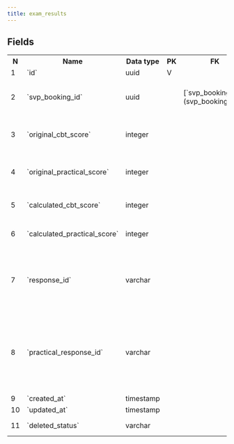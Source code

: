 ```yaml
---
title: exam_results 
---
```


## Fields

<table style="width: 100%">
    <colgroup>
       <col span="1" style="width: 3%;"/>
       <col span="1" style="width: 12%;"/>
       <col span="1" style="width: 10%;"/>
       <col span="1" style="width: 3%;"/>
       <col span="1" style="width: 12%;"/>
       <col span="1" style="width: 60%;"/>
    </colgroup>
  <tr>
    <th>N</th>
    <th>Name</th>
    <th>Data type</th>
    <th>PK</th>
    <th>FK</th>
    <th>Description</th>
  </tr>
<tr><td>1</td><td>`id`</td><td>uuid</td><td>V</td><td></td><td>Autoincr</td></tr>
<tr><td>2</td><td>`svp_booking_id`</td><td>uuid</td><td></td><td>[`svp_bookings`](svp_bookings.md)</td><td>A link with the booking for this exam</td></tr>
<tr><td>3</td><td>`original_cbt_score`</td><td>integer</td><td></td><td></td><td>CBT score as is, without corrections</td></tr>
<tr><td>4</td><td>`original_practical_score`</td><td>integer</td><td></td><td></td><td>Practical score as is, without corrections</td></tr>
<tr><td>5</td><td>`calculated_cbt_score`</td><td>integer</td><td></td><td></td><td>CNT exam score after corrections</td></tr>
<tr><td>6</td><td>`calculated_practical_score`</td><td>integer</td><td></td><td></td><td>Practical score after corrections</td></tr>
<tr><td>7</td><td>`response_id`</td><td>varchar</td><td></td><td></td><td>The "identity" value from The Prometric outcome response</td></tr>
<tr><td>8</td><td>`practical_response_id`</td><td>varchar</td><td></td><td></td><td>The "identity" value from The Prometric outcome response (practical exam)</td></tr>
<tr><td>9</td><td>`created_at`</td><td>timestamp</td><td></td><td></td><td></td></tr>
<tr><td>10</td><td>`updated_at`</td><td>timestamp</td><td></td><td></td><td></td></tr>
<tr><td>11</td><td>`deleted_status`</td><td>varchar</td><td></td><td></td><td>ACTIVE, DELETED</td></tr>

</table>